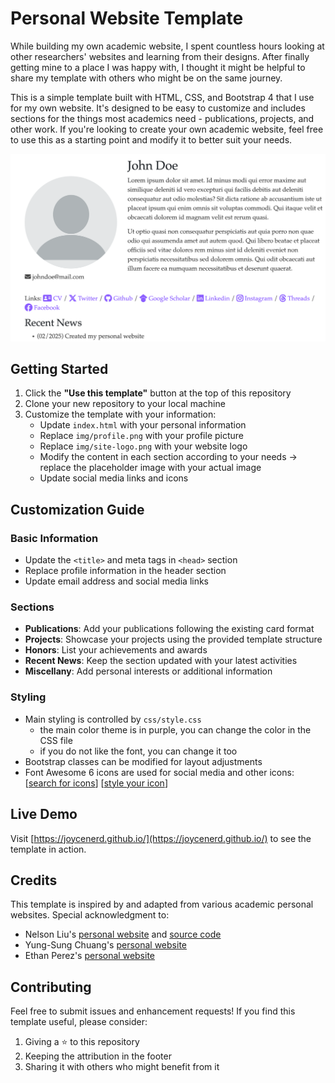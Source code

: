 # Personal Website Template

While building my own academic website, I spent countless hours looking at other researchers' websites and learning from their designs. After finally getting mine to a place I was happy with, I thought it might be helpful to share my template with others who might be on the same journey.

This is a simple template built with HTML, CSS, and Bootstrap 4 that I use for my own website. It's designed to be easy to customize and includes sections for the things most academics need - publications, projects, and other work. If you're looking to create your own academic website, feel free to use this as a starting point and modify it to better suit your needs.

![Website Preview](img/website-preview.png)

## Getting Started

1. Click the **"Use this template"** button at the top of this repository
2. Clone your new repository to your local machine
3. Customize the template with your information:
   - Update `index.html` with your personal information
   - Replace `img/profile.png` with your profile picture
   - Replace `img/site-logo.png` with your website logo
   - Modify the content in each section according to your needs -> replace the placeholder image with your actual image
   - Update social media links and icons
  
## Customization Guide

### Basic Information
- Update the `<title>` and meta tags in `<head>` section
- Replace profile information in the header section
- Update email address and social media links

### Sections
- **Publications**: Add your publications following the existing card format
- **Projects**: Showcase your projects using the provided template structure
- **Honors**: List your achievements and awards
- **Recent News**: Keep the section updated with your latest activities
- **Miscellany**: Add personal interests or additional information

### Styling
- Main styling is controlled by `css/style.css`
    - the main color theme is in purple, you can change the color in the CSS file
    - if you do not like the font, you can change it too
- Bootstrap classes can be modified for layout adjustments
- Font Awesome 6 icons are used for social media and other icons: [[search for icons](https://fontawesome.com/search)] [[style your icon]([text](https://docs.fontawesome.com/))]

## Live Demo

Visit [https://joycenerd.github.io/](https://joycenerd.github.io/) to see the template in action.

## Credits

This template is inspired by and adapted from various academic personal websites. Special acknowledgment to:
- Nelson Liu's [personal website](https://nelsonliu.me/) and [source code](https://github.com/nelson-liu/website)
- Yung-Sung Chuang's [personal website](https://people.csail.mit.edu/yungsung/)
- Ethan Perez's [personal website](https://ethanperez.net/)

## Contributing

Feel free to submit issues and enhancement requests! If you find this template useful, please consider:
1. Giving a ⭐ to this repository
2. Keeping the attribution in the footer
3. Sharing it with others who might benefit from it